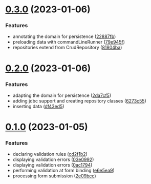 # [0.3.0](https://github.com/DiegoSalas27/Spring-In-Action/compare/v0.2.0...v0.3.0) (2023-01-06)


### Features

* annotating the domain for persistence ([22887fb](https://github.com/DiegoSalas27/Spring-In-Action/commit/22887fba2f56e71f8be12651bf9377746dc75839))
* preloading data with commandLineRunner ([79e945f](https://github.com/DiegoSalas27/Spring-In-Action/commit/79e945f4a9954a789d90261334eae2d8b40adc32))
* repositories extend from CrudRepository ([81804ba](https://github.com/DiegoSalas27/Spring-In-Action/commit/81804ba20a1a29b8bdc58f9cd6cfca254285d96a))



# [0.2.0](https://github.com/DiegoSalas27/Spring-In-Action/compare/v0.1.0...v0.2.0) (2023-01-06)


### Features

* adapting the domain for persistence ([2da7cf5](https://github.com/DiegoSalas27/Spring-In-Action/commit/2da7cf5b3dd06de9af7fc200c998ece4b368fd88))
* adding jdbc support and creating repository classes ([6273c55](https://github.com/DiegoSalas27/Spring-In-Action/commit/6273c550a9e95f2baeb241d1cdf3ec82be99dd97))
* inserting data ([df43ed5](https://github.com/DiegoSalas27/Spring-In-Action/commit/df43ed51b2ed94b0013106a11ba4febd1bc23c7c))



# [0.1.0](https://github.com/DiegoSalas27/Spring-In-Action/compare/2e09bcce3ec0cdbb280e0330277df34c8ca193c7...v0.1.0) (2023-01-05)


### Features

* declaring validation rules ([cd2f1b2](https://github.com/DiegoSalas27/Spring-In-Action/commit/cd2f1b2f4a6f55f35fbfc04e0f52a20f38e57516))
* displaying validation errors ([03e0992](https://github.com/DiegoSalas27/Spring-In-Action/commit/03e09928d6f39f6b59e46a1862d88b1b9ceb99f0))
* displaying validation errors ([0ac1794](https://github.com/DiegoSalas27/Spring-In-Action/commit/0ac1794264d214e5cec2577b815f25b01b41a16f))
* performing validation at form binding ([e6e5ea9](https://github.com/DiegoSalas27/Spring-In-Action/commit/e6e5ea9416eeb2f0605b600ca343e69655c80782))
* processing form submission ([2e09bcc](https://github.com/DiegoSalas27/Spring-In-Action/commit/2e09bcce3ec0cdbb280e0330277df34c8ca193c7))



